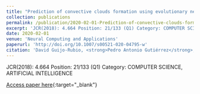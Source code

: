 ```yaml
---
title: "Prediction of convective clouds formation using evolutionary neural computation techniques"
collection: publications
permalink: /publication/2020-02-01-Prediction-of-convective-clouds-formation-using-evolutionary-neural-computation-techniques
excerpt: 'JCR(2018): 4.664 Position: 21/133 (Q1) Category: COMPUTER SCIENCE, ARTIFICIAL INTELLIGENCE'
date: 2020-02-01
venue: 'Neural Computing and Applications'
paperurl: 'http://doi.org/10.1007/s00521-020-04795-w'
citation: 'David Guijo-Rubio, <strong>Pedro Antonio Gutiérrez</strong>, Carlos Casanova-Mateo, Juan Carlos Fernández, Antonio Manuel Gómez-Orellana, Pablo Salvador-González, Sancho Salcedo-Sanz, César Hervás-Martínez, &quot;Prediction of convective clouds formation using evolutionary neural computation techniques.&quot; Neural Computing and Applications, Vol. Accepted on 16th February, 2020.'
---
```

JCR(2018): 4.664 Position: 21/133 (Q1) Category: COMPUTER SCIENCE, ARTIFICIAL INTELLIGENCE

[Access paper here](http://doi.org/10.1007/s00521-020-04795-w){:target="_blank"}
